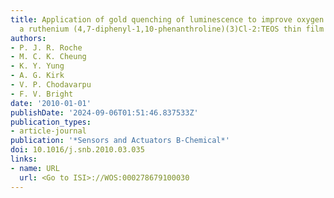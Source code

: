 ```yaml
---
title: Application of gold quenching of luminescence to improve oxygen sensing using
  a ruthenium (4,7-diphenyl-1,10-phenanthroline)(3)Cl-2:TEOS thin film
authors:
- P. J. R. Roche
- M. C. K. Cheung
- K. Y. Yung
- A. G. Kirk
- V. P. Chodavarpu
- F. V. Bright
date: '2010-01-01'
publishDate: '2024-09-06T01:51:46.837533Z'
publication_types:
- article-journal
publication: '*Sensors and Actuators B-Chemical*'
doi: 10.1016/j.snb.2010.03.035
links:
- name: URL
  url: <Go to ISI>://WOS:000278679100030
---
```

